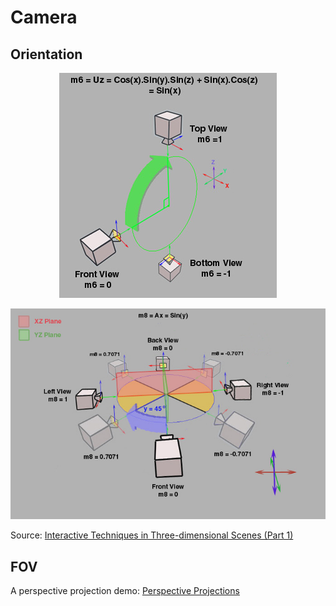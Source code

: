 # Camera

## Orientation

<p align="center">
  <img src="assets/TranslationController014.jpg" alt="TranslationController014" />
</p>

<p align="center">
  <img src="assets/TranslationController016.jpg" alt="TranslationController016" />
</p>

Source: [Interactive Techniques in Three-dimensional Scenes (Part 1)](https://www.codeproject.com/Articles/35139/Interactive-Techniques-in-Three-dimensional-Scenes)

## FOV

A perspective projection demo: [Perspective Projections](http://learnwebgl.brown37.net/08_projections/projections_perspective.html)
